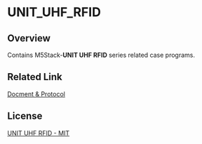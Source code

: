 # UNIT_UHF_RFID

## Overview

Contains M5Stack-**UNIT UHF RFID** series related case programs. 

## Related Link

[Docment & Protocol](https://docs.m5stack.com/en/unit/uhf_rfid)

## License

[UNIT UHF RFID - MIT](LICENSE)
